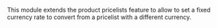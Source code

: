 This module extends the product pricelists feature to allow to set a
fixed currency rate to convert from a pricelist with a different
currency.
